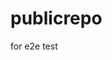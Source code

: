 # publicrepo
for e2e test



















































































































































































































































































































































































































































































































































































































































































































































































































































































































































